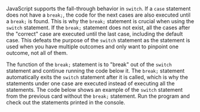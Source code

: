 JavaScript supports the fall-through behavior in `switch`. If a `case` statement does not have a `break;`, the code for the next cases are also executed until a `break;` is found. This is why the `break;` statement is crucial when using the `switch` statement. If the `break;` statement does not exist, all the cases after the "correct" case are executed until the last case, including the default case. This defeats the purpose of the `switch` statement as the statement is used when you have multiple outcomes and only want to pinpoint one outcome, not all of them. 

The function of the `break;` statement is to "break" out of the `switch` statement and continue running the code below it. The `break;` statement automatically exits the `switch` statement after it is called, which is why the statements under one case are executed instead of executing all the statements. The code below shows an example of the `switch` statement from the previous card without the `break;` statement. Run the program and check out the statements printed in the console.